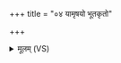 +++
title = "०४ यामृषयो भूतकृतो"

+++
<details><summary>मूलम् (VS)</summary>

यामृष॑यो भूत॒कृतो॑ मे॒धां मे॑धा॒विनो॑ वि॒दुः। तया॒ माम॒द्य मे॒धयाग्ने॑ मेधा॒विनं॑ कृणु ॥
</details>